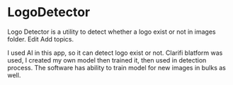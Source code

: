 # LogoDetector
Logo Detector is a utility to detect whether a logo exist or not in images folder. Edit
Add topics.

I used AI in this app, so it can detect logo exist or not.
Clarifi blatform was used, I created my own model then trained it, then used in detection process.
The software has ability to train model for new images in bulks as well.

